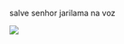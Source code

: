 salve senhor jarilama na voz

![](https://media1.tenor.com/m/jZf8wVo3yYEAAAAC/pirockers-bart-realista.gif)
